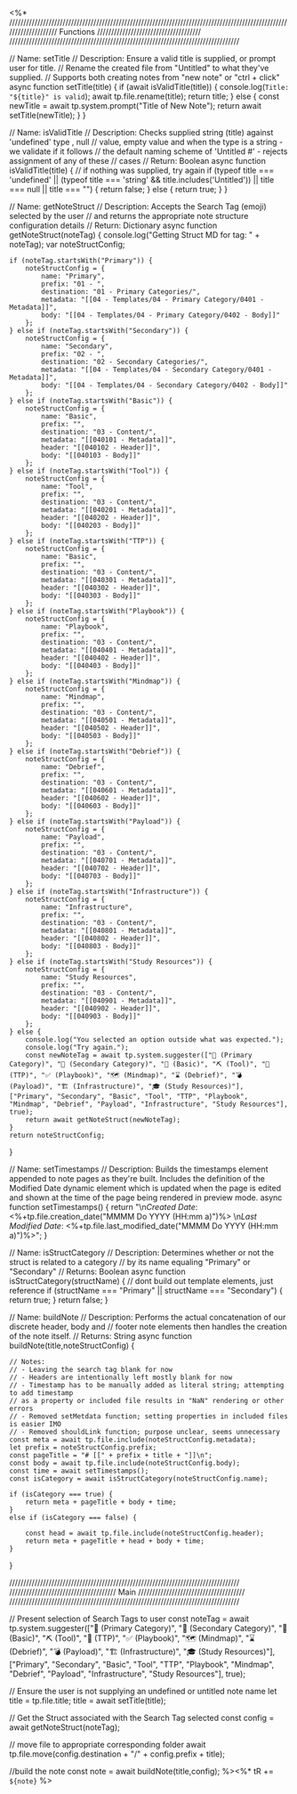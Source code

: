 <%* 
//////////////////////////////////////////////////////////////////////////////////////////////////////////////////// Functions /////////////////////////////////////
//////////////////////////////////////////////////////////////////////////////////

// Name: setTitle
// Description: Ensure a valid title is supplied, or prompt user for title.
// Rename the created file from "Untitled" to what they've supplied.
// Supports both creating notes from "new note" or "ctrl + click"
async function setTitle(title) {
	if (await isValidTitle(title)) {
		console.log(`Title: "${title}" is valid`);
		await tp.file.rename(title);
		return title;
	} else {
		const newTitle = await tp.system.prompt("Title of New Note");
		return await setTitle(newTitle);
	}
}


// Name: isValidTitle
// Description: Checks supplied string (title) against 'undefined' type , null 
// value, empty value and when the type is a string - we validate if it follows 
// the default naming scheme of 'Untitled #' - rejects assignment of any of these 
// cases
// Return: Boolean
async function isValidTitle(title) {
	// if nothing was supplied, try again
	if (typeof title === 'undefined' || (typeof title === 'string' && title.includes('Untitled')) || title === null || title === "") 
	{
		return false;
	} 
	else 
	{
		return true;
	}
}

// Name: getNoteStruct
// Description: Accepts the Search Tag (emoji) selected by the user
// and returns the appropriate note structure configuration details
// Return: Dictionary
async function getNoteStruct(noteTag) {
	console.log("Getting Struct MD for tag: " + noteTag);
	var noteStructConfig;
	
	if (noteTag.startsWith("Primary")) {
		noteStructConfig = {
			name: "Primary",
			prefix: "01 - ",
			destination: "01 - Primary Categories/",
			metadata: "[[04 - Templates/04 - Primary Category/0401 - Metadata]]",
			body: "[[04 - Templates/04 - Primary Category/0402 - Body]]"
		};
	} else if (noteTag.startsWith("Secondary")) {
		noteStructConfig = {
			name: "Secondary",
			prefix: "02 - ",
			destination: "02 - Secondary Categories/",
			metadata: "[[04 - Templates/04 - Secondary Category/0401 - Metadata]]",
			body: "[[04 - Templates/04 - Secondary Category/0402 - Body]]"
		};
	} else if (noteTag.startsWith("Basic")) {
		noteStructConfig = {
			name: "Basic",
			prefix: "",
			destination: "03 - Content/",
			metadata: "[[040101 - Metadata]]",
			header: "[[040102 - Header]]",
			body: "[[040103 - Body]]"
		};
	} else if (noteTag.startsWith("Tool")) {
		noteStructConfig = {
			name: "Tool",
			prefix: "",
			destination: "03 - Content/",
			metadata: "[[040201 - Metadata]]",
			header: "[[040202 - Header]]",
			body: "[[040203 - Body]]"
		};
	} else if (noteTag.startsWith("TTP")) {
		noteStructConfig = {
			name: "Basic",
			prefix: "",
			destination: "03 - Content/",
			metadata: "[[040301 - Metadata]]",
			header: "[[040302 - Header]]",
			body: "[[040303 - Body]]"
		};
	} else if (noteTag.startsWith("Playbook")) {
		noteStructConfig = {
			name: "Playbook",
			prefix: "",
			destination: "03 - Content/",
			metadata: "[[040401 - Metadata]]",
			header: "[[040402 - Header]]",
			body: "[[040403 - Body]]"
		};
	} else if (noteTag.startsWith("Mindmap")) {
		noteStructConfig = {
			name: "Mindmap",
			prefix: "",
			destination: "03 - Content/",
			metadata: "[[040501 - Metadata]]",
			header: "[[040502 - Header]]",
			body: "[[040503 - Body]]"
		};
	} else if (noteTag.startsWith("Debrief")) {
		noteStructConfig = {
			name: "Debrief",
			prefix: "",
			destination: "03 - Content/",
			metadata: "[[040601 - Metadata]]",
			header: "[[040602 - Header]]",
			body: "[[040603 - Body]]"
		};
	} else if (noteTag.startsWith("Payload")) {
		noteStructConfig = {
			name: "Payload",
			prefix: "",
			destination: "03 - Content/",
			metadata: "[[040701 - Metadata]]",
			header: "[[040702 - Header]]",
			body: "[[040703 - Body]]"
		};
	} else if (noteTag.startsWith("Infrastructure")) {
		noteStructConfig = {
			name: "Infrastructure",
			prefix: "",
			destination: "03 - Content/",
			metadata: "[[040801 - Metadata]]",
			header: "[[040802 - Header]]",
			body: "[[040803 - Body]]"
		};
	} else if (noteTag.startsWith("Study Resources")) {
		noteStructConfig = {
			name: "Study Resources",
			prefix: "",
			destination: "03 - Content/",
			metadata: "[[040901 - Metadata]]",
			header: "[[040902 - Header]]",
			body: "[[040903 - Body]]"
		};
	} else {
		console.log("You selected an option outside what was expected.");
		console.log("Try again.");
		const newNoteTag = await tp.system.suggester(["🥇 (Primary Category)", "🥈 (Secondary Category)", "📝 (Basic)", "⛏️ (Tool)", "📕 (TTP)", "✅ (Playbook)", "🗺️ (Mindmap)", "⌛ (Debrief)", "💣 (Payload)", "🏗️ (Infrastructure)", "🎓 (Study Resources)"], ["Primary", "Secondary", "Basic", "Tool", "TTP", "Playbook", "Mindmap", "Debrief", "Payload", "Infrastructure", "Study Resources"], true);
		return await getNoteStruct(newNoteTag);
	}
	return noteStructConfig;
}

// Name: setTimestamps
// Description: Builds the timestamps element appended to note pages as they're built. Includes the definition of the Modified Date dynamic element which is updated when the page is edited and shown at the time of the page being rendered in preview mode.
async function setTimestamps() {
	return "\n*Created Date*: <%+tp.file.creation_date(\"MMMM Do YYYY (HH:mm a)\")%\>  \n*Last Modified Date*: \<%+tp.file.last_modified_date(\"MMMM Do YYYY (HH:mm a)\")%\>";
}

// Name: isStructCategory
// Description: Determines whether or not the struct is related to a category
// by its name equaling "Primary" or "Secondary"
// Returns: Boolean
async function isStructCategory(structName) {
	// dont build out template elements, just reference
	if (structName === "Primary" || structName === "Secondary") {
		return true;
	} 
	return false;
}

// Name: buildNote
// Description: Performs the actual concatenation of our discrete header, body and 
// footer note elements then handles the creation of the note itself.
// Returns: String
async function buildNote(title,noteStructConfig) {
	
	// Notes:
	// - Leaving the search tag blank for now
	// - Headers are intentionally left mostly blank for now
	// - Timestamp has to be manually added as literal string; attempting to add timestamp
	// as a property or included file results in "NaN" rendering or other errors
	// - Removed setMetdata function; setting properties in included files is easier IMO
	// - Removed shouldLink function; purpose unclear, seems unnecessary
	const meta = await tp.file.include(noteStructConfig.metadata);
	let prefix = noteStructConfig.prefix;
	const pageTitle = "# [[" + prefix + title + "]]\n";
	const body = await tp.file.include(noteStructConfig.body);
	const time = await setTimestamps();
	const isCategory = await isStructCategory(noteStructConfig.name);
	
	if (isCategory === true) {
		return meta + pageTitle + body + time;
	}
	else if (isCategory === false) {

		const head = await tp.file.include(noteStructConfig.header);
		return meta + pageTitle + head + body + time;
	}
}

//////////////////////////////////////////////////////////////////////////////////
////////////////////////////////////// Main //////////////////////////////////////
//////////////////////////////////////////////////////////////////////////////////

// Present selection of Search Tags to user
const noteTag = await tp.system.suggester(["🥇 (Primary Category)", "🥈 (Secondary Category)", "📝 (Basic)", "⛏️ (Tool)", "📕 (TTP)", "✅ (Playbook)", "🗺️ (Mindmap)", "⌛ (Debrief)", "💣 (Payload)", "🏗️ (Infrastructure)", "🎓 (Study Resources)"], ["Primary", "Secondary", "Basic", "Tool", "TTP", "Playbook", "Mindmap", "Debrief", "Payload", "Infrastructure", "Study Resources"], true);

// Ensure the user is not supplying an undefined or untitled note name
let title = tp.file.title;
title = await setTitle(title);

// Get the Struct associated with the Search Tag selected
const config = await getNoteStruct(noteTag);

// move file to appropriate corresponding folder
await tp.file.move(config.destination + "/" + config.prefix + title);

//build the note
const note = await buildNote(title,config);
%><%* tR += `${note}` %>
